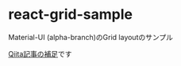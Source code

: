 # react-grid-sample
Material-UI (alpha-branch)のGrid layoutのサンプル

[Qiita記事の補足](http://qiita.com/vimyum/items/5ba06ca166ebe4992617)です
